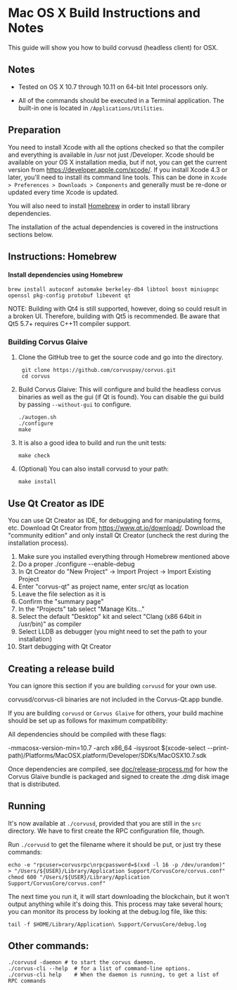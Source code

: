 Mac OS X Build Instructions and Notes
====================================
This guide will show you how to build corvusd (headless client) for OSX.

Notes
-----

* Tested on OS X 10.7 through 10.11 on 64-bit Intel processors only.

* All of the commands should be executed in a Terminal application. The
built-in one is located in `/Applications/Utilities`.

Preparation
-----------

You need to install Xcode with all the options checked so that the compiler
and everything is available in /usr not just /Developer. Xcode should be
available on your OS X installation media, but if not, you can get the
current version from https://developer.apple.com/xcode/. If you install
Xcode 4.3 or later, you'll need to install its command line tools. This can
be done in `Xcode > Preferences > Downloads > Components` and generally must
be re-done or updated every time Xcode is updated.

You will also need to install [Homebrew](http://brew.sh) in order to install library
dependencies.

The installation of the actual dependencies is covered in the instructions
sections below.

Instructions: Homebrew
----------------------

#### Install dependencies using Homebrew

    brew install autoconf automake berkeley-db4 libtool boost miniupnpc openssl pkg-config protobuf libevent qt

NOTE: Building with Qt4 is still supported, however, doing so could result in a broken UI. Therefore, building with Qt5 is recommended. Be aware that Qt5 5.7+ requires C++11 compiler support.

### Building Corvus Glaive

1. Clone the GitHub tree to get the source code and go into the directory.

        git clone https://github.com/corvuspay/corvus.git
        cd corvus

2.  Build Corvus Glaive:
    This will configure and build the headless corvus binaries as well as the gui (if Qt is found).
    You can disable the gui build by passing `--without-gui` to configure.

        ./autogen.sh
        ./configure
        make

3.  It is also a good idea to build and run the unit tests:

        make check

4.  (Optional) You can also install corvusd to your path:

        make install

Use Qt Creator as IDE
------------------------
You can use Qt Creator as IDE, for debugging and for manipulating forms, etc.
Download Qt Creator from https://www.qt.io/download/. Download the "community edition" and only install Qt Creator (uncheck the rest during the installation process).

1. Make sure you installed everything through Homebrew mentioned above
2. Do a proper ./configure --enable-debug
3. In Qt Creator do "New Project" -> Import Project -> Import Existing Project
4. Enter "corvus-qt" as project name, enter src/qt as location
5. Leave the file selection as it is
6. Confirm the "summary page"
7. In the "Projects" tab select "Manage Kits..."
8. Select the default "Desktop" kit and select "Clang (x86 64bit in /usr/bin)" as compiler
9. Select LLDB as debugger (you might need to set the path to your installation)
10. Start debugging with Qt Creator

Creating a release build
------------------------
You can ignore this section if you are building `corvusd` for your own use.

corvusd/corvus-cli binaries are not included in the Corvus-Qt.app bundle.

If you are building `corvusd` or `Corvus Glaive` for others, your build machine should be set up
as follows for maximum compatibility:

All dependencies should be compiled with these flags:

 -mmacosx-version-min=10.7
 -arch x86_64
 -isysroot $(xcode-select --print-path)/Platforms/MacOSX.platform/Developer/SDKs/MacOSX10.7.sdk

Once dependencies are compiled, see [doc/release-process.md](release-process.md) for how the Corvus Glaive
bundle is packaged and signed to create the .dmg disk image that is distributed.

Running
-------

It's now available at `./corvusd`, provided that you are still in the `src`
directory. We have to first create the RPC configuration file, though.

Run `./corvusd` to get the filename where it should be put, or just try these
commands:

    echo -e "rpcuser=corvusrpc\nrpcpassword=$(xxd -l 16 -p /dev/urandom)" > "/Users/${USER}/Library/Application Support/CorvusCore/corvus.conf"
    chmod 600 "/Users/${USER}/Library/Application Support/CorvusCore/corvus.conf"

The next time you run it, it will start downloading the blockchain, but it won't
output anything while it's doing this. This process may take several hours;
you can monitor its process by looking at the debug.log file, like this:

    tail -f $HOME/Library/Application\ Support/CorvusCore/debug.log

Other commands:
-------

    ./corvusd -daemon # to start the corvus daemon.
    ./corvus-cli --help  # for a list of command-line options.
    ./corvus-cli help    # When the daemon is running, to get a list of RPC commands
